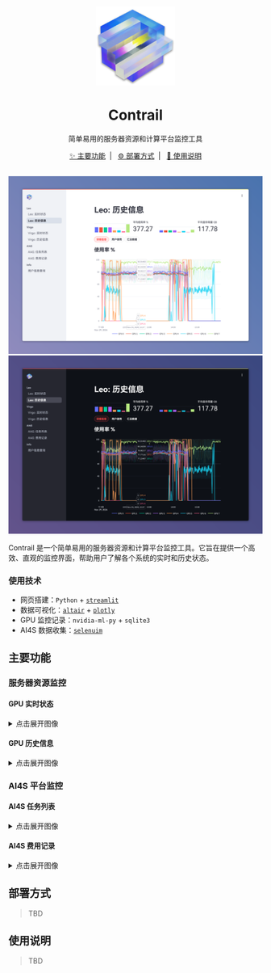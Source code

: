<p align="center">
    <img src="assets/logo/logo.png" alt="Logo" width="156" height="156">
</p>

<div align="center">

# Contrail

简单易用的服务器资源和计算平台监控工具

</div>

<p align="center">
    <a href="#主要功能">✨ 主要功能</a>&nbsp;&nbsp;|&nbsp;&nbsp;
    <a href="#部署方式">⚙️ 部署方式</a>&nbsp;&nbsp;|&nbsp;&nbsp;
    <a href="#使用说明">📖 使用说明</a>
    <br />
    <br />
</p>


![overview](assets/img/overview_light.png#gh-light-mode-only)
![overview](assets/img/overview_dark.png#gh-dark-mode-only)


Contrail 是一个简单易用的服务器资源和计算平台监控工具。它旨在提供一个高效、直观的监控界面，帮助用户了解各个系统的实时和历史状态。

### 使用技术

- 网页搭建：`Python` + [`streamlit`](https://streamlit.io/)
- 数据可视化：[`altair`](https://altair-viz.github.io/) + [`plotly`](https://plotly.com/)
- GPU 监控记录：`nvidia-ml-py` + `sqlite3`
- AI4S 数据收集：[`selenuim`](https://www.selenium.dev/)

## 主要功能

### 服务器资源监控

#### GPU 实时状态

<details>
<summary>点击展开图像</summary>

![realtime monitor](assets/gif/realtime_light.gif#gh-light-mode-only)
![realtime monitor](assets/gif/realtime_dark.gif#gh-dark-mode-only)

</details>


#### GPU 历史信息

<details>
<summary>点击展开图像</summary>

![history monitor](assets/gif/history_light.gif#gh-light-mode-only)
![history monitor](assets/gif/history_dark.gif#gh-dark-mode-only)

</details>


### AI4S 平台监控

#### AI4S 任务列表

<details>
<summary>点击展开图像</summary>

![ai4s tasks](assets/img/ai4s_task_light.png#gh-light-mode-only)
![ai4s tasks](assets/img/ai4s_task_dark.png#gh-dark-mode-only)

</details>


#### AI4S 费用记录

<details>
<summary>点击展开图像</summary>

![ai4s fee](assets/img/ai4s_fee_light.png#gh-light-mode-only)
![ai4s fee](assets/img/ai4s_fee_dark.png#gh-dark-mode-only)

</details>


## 部署方式

> TBD


## 使用说明

> TBD